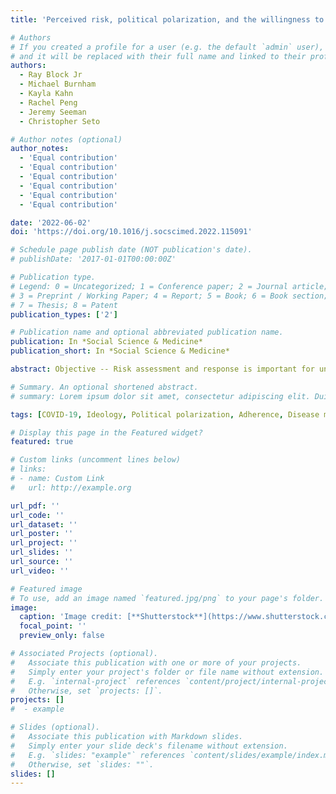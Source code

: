 ```yaml
---
title: 'Perceived risk, political polarization, and the willingness to follow COVID-19 mitigation guidelines'

# Authors
# If you created a profile for a user (e.g. the default `admin` user), write the username (folder name) here
# and it will be replaced with their full name and linked to their profile.
authors:
  - Ray Block Jr
  - Michael Burnham
  - Kayla Kahn
  - Rachel Peng
  - Jeremy Seeman
  - Christopher Seto

# Author notes (optional)
author_notes:
  - 'Equal contribution'
  - 'Equal contribution'
  - 'Equal contribution'
  - 'Equal contribution'
  - 'Equal contribution'
  - 'Equal contribution'

date: '2022-06-02'
doi: 'https://doi.org/10.1016/j.socscimed.2022.115091'

# Schedule page publish date (NOT publication's date).
# publishDate: '2017-01-01T00:00:00Z'

# Publication type.
# Legend: 0 = Uncategorized; 1 = Conference paper; 2 = Journal article;
# 3 = Preprint / Working Paper; 4 = Report; 5 = Book; 6 = Book section;
# 7 = Thesis; 8 = Patent
publication_types: ['2']

# Publication name and optional abbreviated publication name.
publication: In *Social Science & Medicine*
publication_short: In *Social Science & Medicine*

abstract: Objective -- Risk assessment and response is important for understanding human behavior. The divisive context surrounding the coronavirus pandemic inspires our exploration of risk perceptions and the polarization of mitigation practices (i.e., the degree to which the behaviors of people on the political “Left” diverge from those on the “Right”). Specifically, we investigate the extent to which the political polarization of willingness to comply with mitigation behaviors changes with risk perceptions. Method -- Analyses use data from two sources: an original dataset of Twitter posts and a nationally-representative survey. In the Twitter data, negative binomial regression models are used to predict mitigation intent measured using tweet counts. In the survey data, logit models predict self-reported mitigation behavior (vaccination, masking, and social distancing). Results -- Findings converged across both datasets, supporting the idea that the links between political orientation and willingness to follow mitigation guidelines depend on perceived risk. People on the Left are more inclined than their Right-oriented colleagues to follow guidelines, but this polarization tends to decrease as the perceived risk of COVID-19 intensifies. Additionally, we find evidence that exposure to COVID-19 infections sends ambiguous signals about the risk of the virus while COVID-19 related deaths have a more consistent impact on mitigation behaviors. Conclusions -- Pandemic-related risks can create opportunities for perceived “common ground,” between the political “Right” and “Left.” Risk perceptions and politics interact in their links to intended COVID-19 mitigation behavior (as measured both on Twitter and in a national survey). Our results invite a more complex interpretation of political polarization than those stemming from simplistic analyses of partisanship and ideology.

# Summary. An optional shortened abstract.
# summary: Lorem ipsum dolor sit amet, consectetur adipiscing elit. Duis posuere tellus ac convallis placerat. Proin tincidunt magna sed ex sollicitudin condimentum.

tags: [COVID-19, Ideology, Political polarization, Adherence, Disease mitigation behavior, Risk perception, Social media, Public opinion]

# Display this page in the Featured widget?
featured: true

# Custom links (uncomment lines below)
# links:
# - name: Custom Link
#   url: http://example.org

url_pdf: ''
url_code: ''
url_dataset: ''
url_poster: ''
url_project: ''
url_slides: ''
url_source: ''
url_video: ''

# Featured image
# To use, add an image named `featured.jpg/png` to your page's folder.
image:
  caption: 'Image credit: [**Shutterstock**](https://www.shutterstock.com/)'
  focal_point: ''
  preview_only: false

# Associated Projects (optional).
#   Associate this publication with one or more of your projects.
#   Simply enter your project's folder or file name without extension.
#   E.g. `internal-project` references `content/project/internal-project/index.md`.
#   Otherwise, set `projects: []`.
projects: []
#  - example

# Slides (optional).
#   Associate this publication with Markdown slides.
#   Simply enter your slide deck's filename without extension.
#   E.g. `slides: "example"` references `content/slides/example/index.md`.
#   Otherwise, set `slides: ""`.
slides: []
---
```

